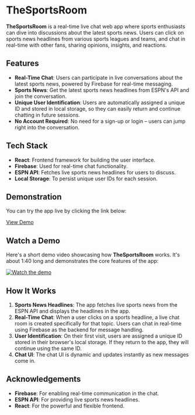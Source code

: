 # TheSportsRoom

**TheSportsRoom** is a real-time live chat web app where sports enthusiasts can dive into discussions about the latest sports news. Users can click on sports news headlines from various sports leagues and teams, and chat in real-time with other fans, sharing opinions, insights, and reactions.

## Features

- **Real-Time Chat**: Users can participate in live conversations about the latest sports news, powered by Firebase for real-time messaging.
- **Sports News**: Get the latest sports news headlines from ESPN's API and join the conversation.
- **Unique User Identification**: Users are automatically assigned a unique ID and stored in local storage, so they can easily return and continue chatting in future sessions.
- **No Account Required**: No need for a sign-up or login – users can jump right into the conversation.

## Tech Stack

- **React**: Frontend framework for building the user interface.
- **Firebase**: Used for real-time chat functionality.
- **ESPN API**: Fetches live sports news headlines for users to discuss.
- **Local Storage**: To persist unique user IDs for each session.

## Demonstration

You can try the app live by clicking the link below:

[View Demo](https://thesportsroom.netlify.app/)

## Watch a Demo

Here's a short demo video showcasing how **TheSportsRoom** works. It's about 1:40 long and demonstrates the core features of the app:

[![Watch the demo](https://img.youtube.com/vi/Sz_-Z8AYB1o/maxresdefault.jpg)](https://www.youtube.com/watch?v=Sz_-Z8AYB1o)



## How It Works

1. **Sports News Headlines**: The app fetches live sports news from the ESPN API and displays the headlines in the app.
2. **Real-Time Chat**: When a user clicks on a sports headline, a live chat room is created specifically for that topic. Users can chat in real-time using Firebase as the backend for message handling.
3. **User Identification**: On their first visit, users are assigned a unique ID stored in their browser's local storage. If they return to the app, they will continue using the same ID.
4. **Chat UI**: The chat UI is dynamic and updates instantly as new messages come in.

## Acknowledgements

- **Firebase**: For enabling real-time communication in the chat.
- **ESPN API**: For providing live sports news headlines.
- **React**: For the powerful and flexible frontend.
